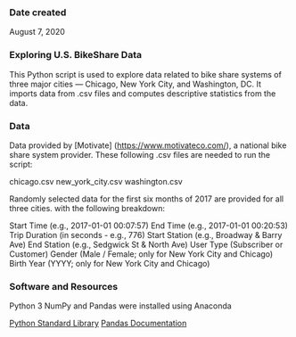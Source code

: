 ### Date created
August 7, 2020

### Exploring U.S. BikeShare Data
This Python script is used to explore data related to bike share systems of three major cities — Chicago, New York City, and Washington, DC. It imports data from .csv files and computes descriptive statistics from the data. 

### Data
Data provided by [Motivate] (https://www.motivateco.com/), a national bike share system provider. These following .csv files are needed to run the script:

chicago.csv
new_york_city.csv
washington.csv

Randomly selected data for the first six months of 2017 are provided for all three cities. with the following breakdown:

Start Time (e.g., 2017-01-01 00:07:57)
End Time (e.g., 2017-01-01 00:20:53)
Trip Duration (in seconds - e.g., 776)
Start Station (e.g., Broadway & Barry Ave)
End Station (e.g., Sedgwick St & North Ave)
User Type (Subscriber or Customer)
Gender (Male / Female; only for New York City and Chicago)
Birth Year (YYYY; only for New York City and Chicago)

### Software and Resources
Python 3
NumPy and Pandas were installed using Anaconda

[Python Standard Library](https://docs.python.org/3/library/)
[Pandas Documentation](https://pandas.pydata.org/pandas-docs/stable/)


